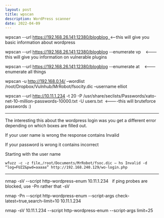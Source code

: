 ```yaml
---
layout: post
title: wpscan
description: WordPress scanner 
date: 2022-04-09
---
```


wpscan --url https://192.168.26.141:12380/blogblog  <--this will give you basic information about wordpress

wpscan --url https://192.168.26.141:12380/blogblog --enumerate vp    <---this will give you information on vulnerable plugins

wpscan --url https://192.168.26.141:12380/blogblog --enumerate at    <---enumerate all things

wpscan -u http://192.168.0.14/ –wordlist /root/Dropbox/Vulnhub/MrRobot/fsocity.dic –username elliot

wpscan --url http://10.11.1.234 -t 20 -P /usr/share/seclists/Passwords/xato-net-10-million-passwords-10000.txt -U users.txt  <----this will bruteforce passwords :)

* * *

The interesting this about the wordpress login was you get a different error depending on which boxes are filled out.

If your user name is wrong the response contains Invalid

If your password is wrong it contains incorrect

Starting with the user name

```
wfuzz -c -z file,/root/Documents/MrRobot/fsoc.dic — hs Invalid -d “log=FUZZ&pwd=aaaaa” http://192.168.240.129/wo-login.php
```

* * *

nmap -sV --script http-wordpress-enum 10.11.1.234   if ping probes are blocked, use -Pn rather that -sV

nmap -Pn --script http-wordpress-enum --script-args check-latest=true,search-limit=10 10.11.1.234

nmap -sV 10.11.1.234 --script http-wordpress-enum --script-args limit=25